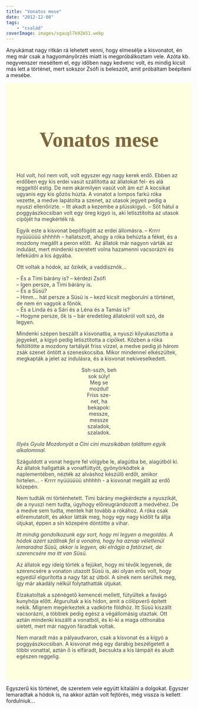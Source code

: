 ```yaml
---
title: "Vonatos mese"
date: "2012-12-08"
tags: 
    - "család"
coverImage: images/sgaugl7k92b51.webp
---
```


<script type="text/javascript">// <![CDATA[ WebFontConfig = { google: { families: [ 'Emilys+Candy::latin' ] }<br /> };<br /> (function() {<br /> var wf = document.createElement('script');<br /> wf.src = ('https:' == document.location.protocol ? 'https' : 'http') +<br /> '://ajax.googleapis.com/ajax/libs/webfont/1/webfont.js';<br /> wf.type = 'text/javascript';<br /> wf.async = 'true';<br /> var s = document.getElementsByTagName('script')[0];<br /> s.parentNode.insertBefore(wf, s);<br /> })();<br /> // ]]></script>

Anyukámat nagy ritkán rá lehetett venni, hogy elmesélje a kisvonatot, én meg már csak a hagyományőrzés miatt is megpróbálkoztam vele. Azóta kb. negyvenszer meséltem el, egy időben nagy kedvenc volt, és mindig kicsit más lett a történet, mert sokszor Zsófi is beleszólt, amit próbáltam beépíteni a mesébe.

<div style="background: #feffde; padding: 3em 2em; margin: 1em 0; color: rgb(55, 64, 80)">
<h3 style="font-family: 'Emilys Candy', cursive; font-size: 400%; text-align: center; color: #7f663a; border: none;">Vonatos mese</h3>
<p>
Hol volt, hol nem volt, volt egyszer egy nagy kerek erdő. Ebben az erdőben egy kis erdei vasút szállította az állatokat fel- és alá reggeltől estig. De nem akármilyen vasút volt ám ez! A kocsikat ugyanis egy kis gőzös húzta. A vonatot a lompos farkú róka vezette, a medve lapátolta a szenet, az utasok jegyeit pedig a nyuszi ellenőrizte. – Itt akadt a kezembe a plüsskígyó. – Sőt hátul a poggyászkocsiban volt egy öreg kígyó is, aki letisztította az utasok cipőjét ha megkérték rá.
</p>
<p>Egyik este a kisvonat bepöfögött az erdei állomásra. – Krrrr nyüüüüüü shhhhh – hallatszott, ahogy a róka behúzta a féket, és a mozdony megállt a peron előtt.  Az állatok már nagyon várták az indulást, mert mindenki szeretett volna hazamenni vacsorázni és lefeküdni a kis ágyába.
</p>
<p>Ott voltak a hódok, az őzikék, a vaddisznók...</p>
<p>– És a Timi bárány is? – kérdezi Zsófi<br>
– Igen persze, a Timi bárány is.<br>
– És a Süsü?<br>
– Hmm... hát persze a Süsü is – kezd kicsit megborulni a történet, de nem én vagyok a főnök.</br>
– És a Linda és a Sári és a Léna és a Tamás is?<br>
– Hogyne persze, ők is – bár eredetileg állatokról volt szó, de legyen.
</p>
<p>
Mindenki szépen beszállt a kisvonatba, a nyuszi kilyukasztotta a jegyeket, a kígyó pedig letisztította a cipőket. Közben a róka feltöltötte a mozdony tartályát friss vízzel, a medve pedig jó három zsák szenet öntött a szeneskocsiba. Mikor mindennel elkészültek, megkapták a jelet az indulásra, és a kisvonat nekiveselkedett.
</p>
<pre style="text-align: center; border: none; background: transparent; font: inherit;">
Ssh-sszh, beh
sok súly!
Meg se
mozdul!
Friss sze-
net, ha
bekapok:
messze,
messze
szaladok,
szaladok.
</pre>
<p>
<em>Illyés Gyula Mozdonyát a Cini cini muzsikában találtam egyik alkalommal.</em>
</p>
<p>
Száguldott a vonat hegyre fel völgybe le, alagútba be, alagútból ki. Az állatok hallgatták a vonatfüttyöt, gyönyörködtek a naplementében, nézték az alváshoz készülő erdőt, amikor hirtelen... - Krrrr nyüüüüüü shhhhh - a kisvonat megállt az erdő közepén.
</p>
<p>
Nem tudták mi történhetett. Timi bárány megkérdezte a nyuszikát, de a nyuszi nem tudta, úgyhogy előreugrándozott a medvéhez. De a medve sem tudta, mentek hát tovább a rókához. A róka csak előremutatott, és akkor látták meg, hogy egy nagy kidőlt fa állja útjukat, éppen a sín közepére döntötte a vihar.
</p>
<p>
<em>Itt mindig gondolkozunk egy sort, hogy mi legyen a megoldás. A hódok azért szállnak fel a vonatra, hogy ha aznap véletlenül lemaradna Süsü, akkor is legyen, aki elrágja a fatörzset, de szerencsére ma itt van Süsü.</em>
</p>
<p>
Az állatok egy ideig törték a fejüket, hogy mi tévők legyenek, de szerencsére a vonaton utazott Süsü is, aki olyan erős volt, hogy egyedül elgurította a nagy fát az útból. A sínek nem sérültek meg, így már akadály nélkül folytathatták útjukat.
</p>
<p>
Elzakatoltak a szénégető kemencéi mellett, fütyültek a favágó kunyhója előtt. Átgurultak a kis hídon, amit a cölöpverő épített nekik. Mígnem megérkeztek a vadkörte földhöz. Itt Süsü kiszállt vacsorázni, a többiek pedig egész a végállomásig utaztak. Ott aztán mindenki kiszállt a vonatból, és ki-ki a maga otthonába sietett, mert már nagyon fáradtak voltak.
</p>
<p>
Nem maradt más a pályaudvaron, csak a kisvonat és a kígyó a poggyászkocsiban. A kisvonat még egy darabig beszélgetett a többi vonattal, aztán ő is elfáradt, becsukta a kis lámpáit és aludt egészen reggelig.
</p>
</div>

Egyszerű kis történet, de szeretem vele együtt kitalálni a dolgokat. Egyszer lemaradtak a hódok is, na akkor aztán volt fejtörés, még vissza is kellett fordulniuk...
